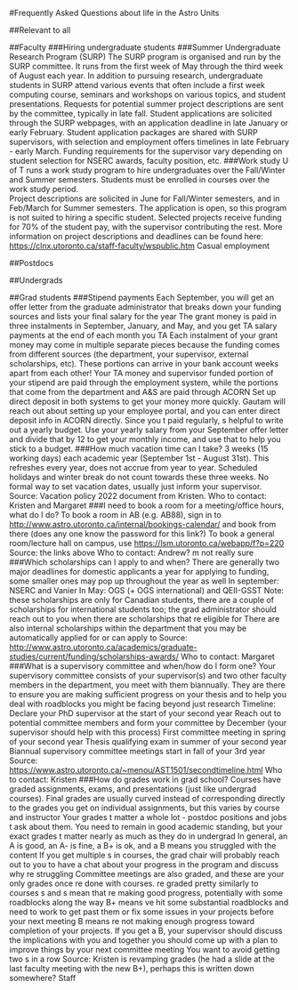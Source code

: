 #Frequently Asked Questions about life in the Astro Units


##Relevant to all 



##Faculty 
###Hiring undergraduate students
###Summer Undergraduate Research Program (SURP)
The SURP program is organised and run by the SURP committee. It runs from the first week of May through the third week of August each year. In addition to pursuing research, undergraduate students in SURP attend various events that often include a first week computing course, seminars and workshops on various topics, and student presentations. 
Requests for potential summer project descriptions are sent by the committee, typically in late fall. 
Student applications are solicited through the SURP webpages, with an application deadline in late January or early February. Student application packages are shared with SURP supervisors, with selection and employment offers timelines in late February - early March. 
Funding requirements for the supervisor vary depending on student selection for NSERC awards, faculty position, etc. 
###Work study
U of T runs a work study program to hire undergraduates over the Fall/Winter and Summer semesters. Students must be enrolled in courses over the work study period.  
Project descriptions are solicited in June for Fall/Winter semesters, and in Feb/March for Summer semesters. The application is open, so this program is not suited to hiring a specific student. 
Selected projects receive funding for 70% of the student pay, with the supervisor contributing the rest. 
More information on project descriptions and deadlines can be found here: https://clnx.utoronto.ca/staff-faculty/wspublic.htm
Casual employment

##Postdocs

##Undergrads

##Grad students
###Stipend payments
Each September, you will get an offer letter from the graduate administrator that breaks down your funding sources and lists your final salary for the year
The grant money is paid in three instalments in September, January, and May, and you get TA salary payments at the end of each month you TA
Each instalment of your grant money may come in multiple separate pieces because the funding comes from different sources (the department, your supervisor, external scholarships, etc). These portions can arrive in your bank account weeks apart from each other!
Your TA money and supervisor funded portion of your stipend are paid through the employment system, while the portions that come from the department and A&S are paid through ACORN
Set up direct deposit in both systems to get your money more quickly. Gautam will reach out about setting up your employee portal, and you can enter direct deposit info in ACORN directly. 
Since you t paid regularly, s helpful to write out a yearly budget. Use your yearly salary from your September offer letter and divide that by 12 to get your monthly income, and use that to help you stick to a budget.
###How much vacation time can I take?
3 weeks (15 working days) each academic year (September 1st - August 31st). This refreshes every year, does not accrue from year to year.
Scheduled holidays and winter break do not count towards these three weeks. No formal way to set vacation dates, usually just inform your supervisor.
Source: Vacation policy 2022 document from Kristen. Who to contact: Kristen and Margaret
###I need to book a room for a meeting/office hours, what do I do?
To book a room in AB (e.g. AB88), sign in to http://www.astro.utoronto.ca/internal/bookings-calendar/ and book from there (does any one know the password for this link?)
To book a general room/lecture hall on campus, use https://lsm.utoronto.ca/webapp/f?p=220
Source: the links above
Who to contact: Andrew? m not really sure
###Which scholarships can I apply to and when?
There are generally two major deadlines for domestic applicants a year for applying to funding, some smaller ones may pop up throughout the year as well
In september: NSERC and Vanier
In May: OGS (+ OGS international) and QEII-GSST
Note: these scholarships are only for Canadian students, there are a couple of scholarships for international students too; the grad administrator should reach out to you when there are scholarships that re eligible for
There are also internal scholarships within the department that you may be automatically applied for or can apply to
Source: http://www.astro.utoronto.ca/academics/graduate-studies/current/funding/scholarships-awards/
Who to contact: Margaret
###What is a supervisory committee and when/how do I form one?
Your supervisory committee consists of your supervisor(s) and two other faculty members in the department, you meet with them biannually. They are there to ensure you are making sufficient progress on your thesis and to help you deal with roadblocks you might be facing beyond just research
Timeline:
Declare your PhD supervisor at the start of your second year
Reach out to potential committee members and form your committee by December (your supervisor should help with this process)
First committee meeting in spring of your second year 
Thesis qualifying exam in summer of your second year
Biannual supervisory committee meetings start in fall of your 3rd year
Source: https://www.astro.utoronto.ca/~menou/AST1501/secondtimeline.html
Who to contact: Kristen
###How do grades work in grad school?
Courses have graded assignments, exams, and presentations (just like undergrad courses). Final grades are usually curved instead of corresponding directly to the grades you get on individual assignments, but this varies by course and instructor
Your grades t matter a whole lot - postdoc positions and jobs t ask about them. You need to remain in good academic standing, but your exact grades t matter nearly as much as they do in undergrad
In general, an A is good, an A- is fine, a B+ is ok, and a B means you struggled with the content
If you get multiple s in courses, the grad chair will probably reach out to you to have a chat about your progress in the program and discuss why re struggling
Committee meetings are also graded, and these are your only grades once re done with courses. re graded pretty similarly to courses
s and s mean that re making good progress, potentially with some roadblocks along the way
B+ means ve hit some substantial roadblocks and need to work to get past them or fix some issues in your projects before your next meeting
B means re not making enough progress toward completion of your projects. If you get a B, your supervisor should discuss the implications with you and together you should come up with a plan to improve things by your next committee meeting
You want to avoid getting two s in a row 
Source: Kristen is revamping grades (he had a slide at the last faculty meeting with the new B+), perhaps this is written down somewhere? 
Staff 

 
